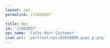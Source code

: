 ```yaml
---
layout: npc
permalink: /11003037

title: Npc
id: '11003037'
npc_name: 'Cathy Mart Customer'
icon_url: 'portrait/npc/02010080_popo_p.png'
---
```

